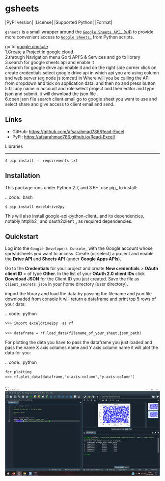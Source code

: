 gsheets
=======

|PyPI version| |License| |Supported Python| |Format|


``gsheets`` is a small wrapper around the [`Google Sheets API`_ (v4)](https://docs.google.com/spreadsheets) to provide
more convenient access to [`Google Sheets`_](https://docs.google.com/spreadsheets) from Python scripts.

go to [google console](console.cloud.google.com) <br />
1.Create a Project in google cloud <br />
2.through Navigation menu Go ti API'S & Services and go to library <br />
3.search for google sheets api and enable it <br />
4.search for google drive api enable it and on the right side corner click on create credentials
select google drive api in which api you are using column and web server (eg node js tomcat) in  Where will you be calling the API from dropdown and tick on application data. and then no and press button<br />
5.fill any name in account and role select project and then editor and type json and submit. it will download the json file .<br />
6.open json file search client email go to google sheet you want to use and select share and give access to client email and send.<br />


Links
-----

- GitHub: https://github.com/afsarahmad786/Read-Excel
- PyPI: https://afsarahmad786.github.io/Read-Excel/

Libraries
_________


    $ pip install -r requirements.txt

Installation
------------

This package runs under Python 2.7, and 3.6+, use pip_ to install:

.. code:: bash

    $ pip install exceldrive2py 

This will also install google-api-python-client_ and its dependencies, notably
httplib2_ and oauth2client_, as required dependencies.


Quickstart
----------

Log into the `Google Developers Console`_ with the Google account whose
spreadsheets you want to access. Create (or select) a project and enable the
**Drive API** and **Sheets API** (under **Google Apps APIs**).

Go to the **Credentials** for your project and create **New credentials** >
**OAuth client ID** > of type **Other**. In the list of your **OAuth 2.0 client
IDs** click **Download JSON** for the Client ID you just created. Save the
file as ``client_secrets.json`` in your home directory (user directory).

import the library and load the data by passing the filename and json file downloaded from console it will return a dataframe and print top 5 rows of your data:

.. code:: python

    >>> import exceldrive2py  as rf

    >>> dataframe = rf.load_data(filename_of_your_sheet,json_path)

For plotting the data you have to pass the dataframe you just loaded and pass the name X axis  columns name and Y axis column name it will plot the data for you:

.. code:: python

    for plotting
    >>> rf.plot_data(dataframe,"x-axis-column","y-axis-column")
...
![Screenshot](sample.png)
